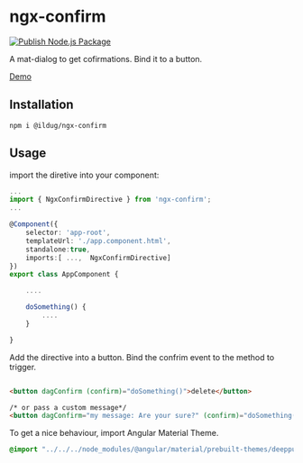 # ngx-confirm

[![Publish Node.js Package](https://github.com/ilDug/ngx-confirm/actions/workflows/npm-publish.yml/badge.svg)](https://github.com/ilDug/ngx-confirm/actions/workflows/npm-publish.yml)

A mat-dialog to get cofirmations. Bind it to a button.

[Demo](https://ildug.github.io/ngx-confirm/)

## Installation

```
npm i @ildug/ngx-confirm
```


## Usage

import the diretive into your component:

``` typescript
...
import { NgxConfirmDirective } from 'ngx-confirm';
...

@Component({
    selector: 'app-root',
    templateUrl: './app.component.html',
    standalone:true,
    imports:[ ...,  NgxConfirmDirective]
})
export class AppComponent {

    ....

    doSomething() {
        ....
    }

}


```

Add the directive into a button. Bind the confrim event to the method to trigger.

``` html

<button dagConfirm (confirm)="doSomething()">delete</button>

/* or pass a custom message*/
<button dagConfirm="my message: Are your sure?" (confirm)="doSomething()">delete</button>
``` 

To get a nice behaviour, import Angular Material Theme.

```scss
@import "../../../node_modules/@angular/material/prebuilt-themes/deeppurple-amber.css";
```
